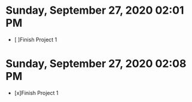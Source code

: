 # Sunday, September 27, 2020 02:01 PM
- [ ]Finish Project 1

# Sunday, September 27, 2020 02:08 PM
- [x]Finish Project 1
